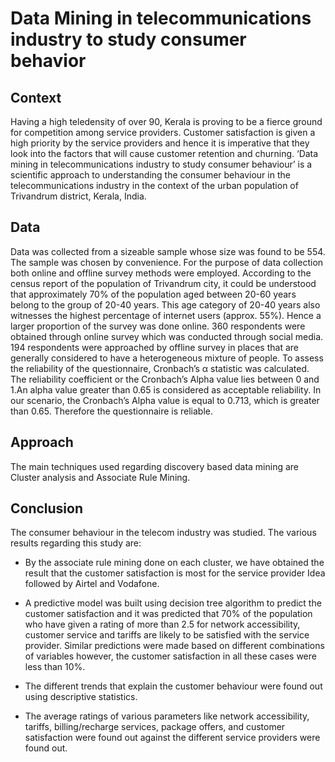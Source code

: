 # Data Mining in telecommunications industry to study consumer behavior

## Context

Having a high teledensity of over 90, Kerala is proving to be a fierce ground for competition among service providers. Customer satisfaction is given a high priority by the service providers and hence it is imperative that they look into the factors that will cause customer retention and churning. ‘Data mining in telecommunications industry to study consumer behaviour’ is a scientific approach to understanding the consumer behaviour in the telecommunications industry in the context of the urban population of Trivandrum district, Kerala, India. 

## Data 

Data was collected from a sizeable sample whose size was found to be 554. The sample was chosen by convenience. For the purpose of data collection both online and offline survey methods were employed. According to the census report of the population of Trivandrum city, it could be understood that approximately 70% of the population aged between 20-60 years belong to the group of 20-40 years. This age category of 20-40 years also witnesses the highest percentage of internet users (approx. 55%). Hence a larger proportion of the survey was done online. 
360 respondents were obtained through online survey which was conducted through social media. 194 respondents were approached by offline survey in places that are generally considered to have a heterogeneous mixture of people.
To assess the reliability of the questionnaire, Cronbach’s α statistic was calculated. The reliability coefficient or the Cronbach’s Alpha value lies between 0 and 1.An alpha value greater than 0.65 is considered as acceptable reliability.  In our scenario, the Cronbach’s Alpha value is equal to 0.713, which is greater than 0.65. Therefore the questionnaire is reliable.

## Approach

The main techniques used regarding discovery based data mining are Cluster analysis and Associate Rule Mining. 

## Conclusion

The consumer behaviour in the telecom industry was studied. The various results regarding this study are:
* By the associate rule mining done on each cluster, we have obtained the result that the customer satisfaction is most for the service provider Idea followed by Airtel and Vodafone.

*	A predictive model was built using decision tree algorithm to predict the customer satisfaction and it was predicted that 70% of the population who have given a rating of more than 2.5 for network accessibility, customer service and tariffs are likely to be satisfied with the service provider. Similar predictions were made based on different combinations of variables however, the customer satisfaction in all these cases were less than 10%.

*	The different trends that explain the customer behaviour were found out using descriptive statistics.

*	The average ratings of various parameters like network accessibility, tariffs, billing/recharge services, package offers, and customer satisfaction were found out against the different service providers were found out.
